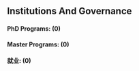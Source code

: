 ## Institutions And Governance

#### PhD Programs: (0)


#### Master Programs: (0)


#### 就业: (0)



